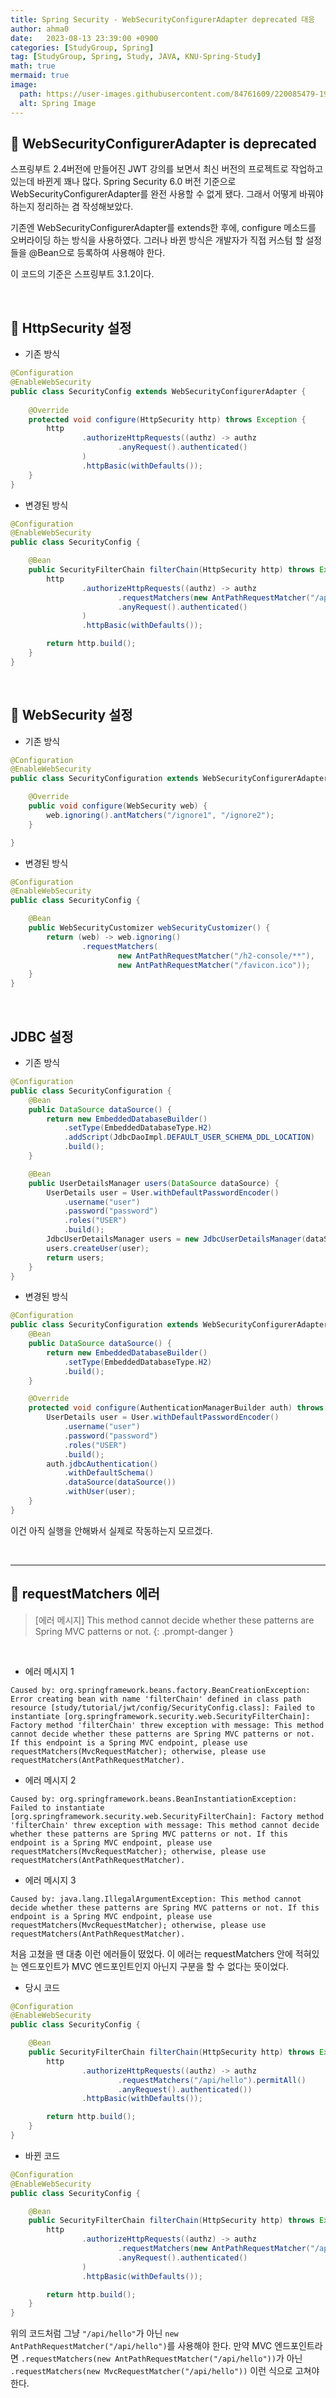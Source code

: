 ```yaml
---
title: Spring Security - WebSecurityConfigurerAdapter deprecated 대응
author: ahma0
date:   2023-08-13 23:39:00 +0900
categories: [StudyGroup, Spring]
tag: [StudyGroup, Spring, Study, JAVA, KNU-Spring-Study]
math: true
mermaid: true
image:
  path: https://user-images.githubusercontent.com/84761609/220085479-19ee260a-d709-4a47-b788-416275d8a2d8.png
  alt: Spring Image
---
```


## 📌 WebSecurityConfigurerAdapter is deprecated

스프링부트 2.4버전에 만들어진 JWT 강의를 보면서 최신 버전의 프로젝트로 작업하고 있는데 바뀐게 꽤나 많다. Spring Security 6.0 버전 기준으로 WebSecurityConfigurerAdapter를 완전 사용할 수 없게 됐다. 그래서 어떻게 바꿔야 하는지 정리하는 겸 작성해보았다.

기존엔 WebSecurityConfigurerAdapter를 extends한 후에, configure 메소드를 오버라이딩 하는 방식을 사용하였다. 그러나 바뀐 방식은 개발자가 직접 커스텀 할 설정들을 @Bean으로 등록하여 사용해야 한다.

이 코드의 기준은 스프링부트 3.1.2이다.

<br>

## 🥑 HttpSecurity 설정

- 기존 방식

```java
@Configuration
@EnableWebSecurity
public class SecurityConfig extends WebSecurityConfigurerAdapter {
    
    @Override
    protected void configure(HttpSecurity http) throws Exception {
        http
                .authorizeHttpRequests((authz) -> authz
                        .anyRequest().authenticated()
                )
                .httpBasic(withDefaults());
    }
}
```


- 변경된 방식

```java
@Configuration
@EnableWebSecurity
public class SecurityConfig {

    @Bean
    public SecurityFilterChain filterChain(HttpSecurity http) throws Exception {
        http
                .authorizeHttpRequests((authz) -> authz
                        .requestMatchers(new AntPathRequestMatcher("/api/hello")).permitAll()
                        .anyRequest().authenticated()
                )
                .httpBasic(withDefaults());

        return http.build();
    }
}

```

<br>

## 🎈 WebSecurity 설정

- 기존 방식

```java
@Configuration
@EnableWebSecurity
public class SecurityConfiguration extends WebSecurityConfigurerAdapter {

    @Override
    public void configure(WebSecurity web) {
        web.ignoring().antMatchers("/ignore1", "/ignore2");
    }

}
```


- 변경된 방식

```java
@Configuration
@EnableWebSecurity
public class SecurityConfig {

    @Bean
    public WebSecurityCustomizer webSecurityCustomizer() {
        return (web) -> web.ignoring()
                .requestMatchers(
                        new AntPathRequestMatcher("/h2-console/**"),
                        new AntPathRequestMatcher("/favicon.ico"));
    }
}
```

<br>

## JDBC 설정

- 기존 방식

```java
@Configuration
public class SecurityConfiguration {
    @Bean
    public DataSource dataSource() {
        return new EmbeddedDatabaseBuilder()
            .setType(EmbeddedDatabaseType.H2)
            .addScript(JdbcDaoImpl.DEFAULT_USER_SCHEMA_DDL_LOCATION)
            .build();
    }

    @Bean
    public UserDetailsManager users(DataSource dataSource) {
        UserDetails user = User.withDefaultPasswordEncoder()
            .username("user")
            .password("password")
            .roles("USER")
            .build();
        JdbcUserDetailsManager users = new JdbcUserDetailsManager(dataSource);
        users.createUser(user);
        return users;
    }
}
```


- 변경된 방식

```java
@Configuration
public class SecurityConfiguration extends WebSecurityConfigurerAdapter {
    @Bean
    public DataSource dataSource() {
        return new EmbeddedDatabaseBuilder()
            .setType(EmbeddedDatabaseType.H2)
            .build();
    }

    @Override
    protected void configure(AuthenticationManagerBuilder auth) throws Exception {
        UserDetails user = User.withDefaultPasswordEncoder()
            .username("user")
            .password("password")
            .roles("USER")
            .build();
        auth.jdbcAuthentication()
            .withDefaultSchema()
            .dataSource(dataSource())
            .withUser(user);
    }
}
```

이건 아직 실행을 안해봐서 실제로 작동하는지 모르겠다.

<br>

------

## 📌 requestMatchers 에러

> [에러 메시지] This method cannot decide whether these patterns are Spring MVC patterns or not.
{: .prompt-danger }

<br>

- 에러 메시지 1

```
Caused by: org.springframework.beans.factory.BeanCreationException: Error creating bean with name 'filterChain' defined in class path resource [study/tutorial/jwt/config/SecurityConfig.class]: Failed to instantiate [org.springframework.security.web.SecurityFilterChain]: Factory method 'filterChain' threw exception with message: This method cannot decide whether these patterns are Spring MVC patterns or not. If this endpoint is a Spring MVC endpoint, please use requestMatchers(MvcRequestMatcher); otherwise, please use requestMatchers(AntPathRequestMatcher).
```

- 에러 메시지 2

```
Caused by: org.springframework.beans.BeanInstantiationException: Failed to instantiate [org.springframework.security.web.SecurityFilterChain]: Factory method 'filterChain' threw exception with message: This method cannot decide whether these patterns are Spring MVC patterns or not. If this endpoint is a Spring MVC endpoint, please use requestMatchers(MvcRequestMatcher); otherwise, please use requestMatchers(AntPathRequestMatcher).
```

- 에러 메시지 3

```
Caused by: java.lang.IllegalArgumentException: This method cannot decide whether these patterns are Spring MVC patterns or not. If this endpoint is a Spring MVC endpoint, please use requestMatchers(MvcRequestMatcher); otherwise, please use requestMatchers(AntPathRequestMatcher).
```

처음 고쳤을 땐 대충 이런 에러들이 떴었다. 이 에러는 requestMatchers 안에 적혀있는 엔드포인트가 MVC 엔드포인트인지 아닌지 구분을 할 수 없다는 뜻이었다.

- 당시 코드

```java
@Configuration
@EnableWebSecurity
public class SecurityConfig {

    @Bean
    public SecurityFilterChain filterChain(HttpSecurity http) throws Exception {
        http
                .authorizeHttpRequests((authz) -> authz
                        .requestMatchers("/api/hello").permitAll()
                        .anyRequest().authenticated())
                .httpBasic(withDefaults());

        return http.build();
    }
}

```


- 바뀐 코드

```java
@Configuration
@EnableWebSecurity
public class SecurityConfig {

    @Bean
    public SecurityFilterChain filterChain(HttpSecurity http) throws Exception {
        http
                .authorizeHttpRequests((authz) -> authz
                        .requestMatchers(new AntPathRequestMatcher("/api/hello")).permitAll()
                        .anyRequest().authenticated()
                )
                .httpBasic(withDefaults());

        return http.build();
    }
}
```

위의 코드처럼 그냥 `"/api/hello"`가 아닌 `new AntPathRequestMatcher("/api/hello")`를 사용해야 한다. 만약 MVC 엔드포인트라면 `.requestMatchers(new AntPathRequestMatcher("/api/hello"))`가 아닌 `.requestMatchers(new MvcRequestMatcher("/api/hello"))` 이런 식으로 고쳐야 한다.